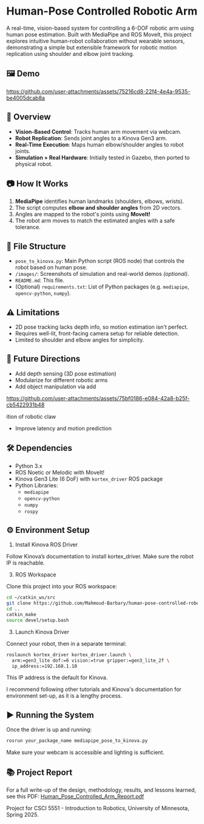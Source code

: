 # Human-Pose Controlled Robotic Arm
A real-time, vision-based system for controlling a 6-DOF robotic arm using human pose estimation. Built with MediaPipe and ROS MoveIt, this project explores intuitive human-robot collaboration without wearable sensors, demonstrating a simple but extensible framework for robotic motion replication using shoulder and elbow joint tracking.

## 🖼️ Demo
https://github.com/user-attachments/assets/75216cd8-22f4-4e4a-9535-be4005dcab8a

## 🚀 Overview

- **Vision-Based Control**: Tracks human arm movement via webcam.
- **Robot Replication**: Sends joint angles to a Kinova Gen3 arm.
- **Real-Time Execution**: Maps human elbow/shoulder angles to robot joints.
- **Simulation + Real Hardware**: Initially tested in Gazebo, then ported to physical robot.

## 📷 How It Works

1. **MediaPipe** identifies human landmarks (shoulders, elbows, wrists).
2. The script computes **elbow and shoulder angles** from 2D vectors.
3. Angles are mapped to the robot's joints using **MoveIt!**
4. The robot arm moves to match the estimated angles with a safe tolerance.

## 📁 File Structure

- `pose_to_kinova.py`: Main Python script (ROS node) that controls the robot based on human pose.
- `/images/`: Screenshots of simulation and real-world demos *(optional)*.
- `README.md`: This file.
- (Optional) `requirements.txt`: List of Python packages (e.g. `mediapipe`, `opencv-python`, `numpy`).

## ⚠️ Limitations
- 2D pose tracking lacks depth info, so motion estimation isn't perfect.
- Requires well-lit, front-facing camera setup for reliable detection.
- Limited to shoulder and elbow angles for simplicity.

## 📌 Future Directions
- Add depth sensing (3D pose estimation)
- Modularize for different robotic arms
- Add object manipulation via add

https://github.com/user-attachments/assets/75bf0186-e084-42a8-b25f-cb5422931b48

ition of robotic claw
- Improve latency and motion prediction

## 🛠 Dependencies

- Python 3.x
- ROS Noetic or Melodic with MoveIt!
- Kinova Gen3 Lite (6 DoF) with `kortex_driver` ROS package
- Python Libraries:
  - `mediapipe`
  - `opencv-python`
  - `numpy`
  - `rospy`

## ⚙️ Environment Setup

1. Install Kinova ROS Driver

Follow Kinova’s documentation to install kortex_driver. Make sure the robot IP is reachable.

3. ROS Workspace

Clone this project into your ROS workspace:

```bash
cd ~/catkin_ws/src
git clone https://github.com/Mahmoud-Barbary/human-pose-controlled-robot-arm.git
cd ..
catkin_make
source devel/setup.bash
```
3. Launch Kinova Driver

Connect your robot, then in a separate terminal:

```bash
roslaunch kortex_driver kortex_driver.launch \
  arm:=gen3_lite dof:=6 vision:=true gripper:=gen3_lite_2f \
  ip_address:=192.168.1.10
```
This IP address is the default for Kinova.

I recommend following other tutorials and Kinova's documentation for environment set-up, as it is a lengthy process.

## ▶️ Running the System
Once the driver is up and running:

```bash
rosrun your_package_name mediapipe_pose_to_kinova.py
```
Make sure your webcam is accessible and lighting is sufficient.

## 📚 Project Report
For a full write-up of the design, methodology, results, and lessons learned, see this PDF:
[Human_Pose_Controlled_Arm_Report.pdf](https://github.com/user-attachments/files/20702775/Human_Pose_Controlled_Arm_Report.pdf)

Project for CSCI 5551 - Introduction to Robotics, University of Minnesota, Spring 2025.

